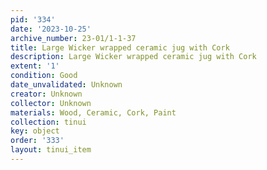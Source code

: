 ```yaml
---
pid: '334'
date: '2023-10-25'
archive_number: 23-01/1-1-37
title: Large Wicker wrapped ceramic jug with Cork
description: Large Wicker wrapped ceramic jug with Cork
extent: '1'
condition: Good
date_unvalidated: Unknown
creator: Unknown
collector: Unknown
materials: Wood, Ceramic, Cork, Paint
collection: tinui
key: object
order: '333'
layout: tinui_item
---
```

